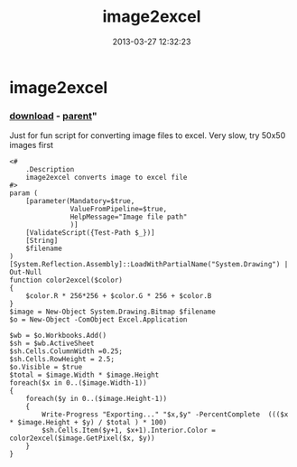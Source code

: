﻿---
pid:            4047
parent:         3274
children:       
poster:         AxCoder
title:          image2excel
date:           2013-03-27 12:32:23
format:         posh
---

# image2excel

### [download](4047.ps1) - [parent](3274.md)"

Just for fun script for converting image files to excel. Very slow,  try 50x50 images first

```posh
<#
    .Description
    image2excel converts image to excel file
#>
param (
    [parameter(Mandatory=$true,
               ValueFromPipeline=$true,
               HelpMessage="Image file path"               
               )]
    [ValidateScript({Test-Path $_})]
    [String]
    $filename
)
[System.Reflection.Assembly]::LoadWithPartialName("System.Drawing") | Out-Null
function color2excel($color)
{
    $color.R * 256*256 + $color.G * 256 + $color.B
}
$image = New-Object System.Drawing.Bitmap $filename
$o = New-Object -ComObject Excel.Application

$wb = $o.Workbooks.Add()
$sh = $wb.ActiveSheet
$sh.Cells.ColumnWidth =0.25;
$sh.Cells.RowHeight = 2.5;
$o.Visible = $true
$total = $image.Width * $image.Height
foreach($x in 0..($image.Width-1))
{
    foreach($y in 0..($image.Height-1))
    {
        Write-Progress "Exporting..." "$x,$y" -PercentComplete  ((($x * $image.Height + $y) / $total ) * 100)
        $sh.Cells.Item($y+1, $x+1).Interior.Color = color2excel($image.GetPixel($x, $y))
    }
}
```
